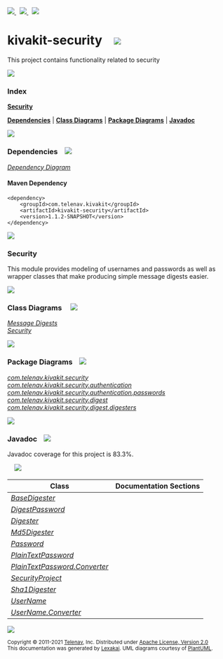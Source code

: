 [//]: # (start-user-text)

<a href="https://www.kivakit.org">
<img src="https://www.kivakit.org/images/web-32.png" srcset="https://www.kivakit.org/images/web-32-2x.png 2x"/>
</a>
&nbsp;
<a href="https://twitter.com/openkivakit">
<img src="https://www.kivakit.org/images/twitter-32.png" srcset="https://www.kivakit.org/images/twitter-32-2x.png 2x"/>
</a>
&nbsp;
<a href="https://kivakit.zulipchat.com">
<img src="https://www.kivakit.org/images/zulip-32.png" srcset="https://www.kivakit.org/images/zulip-32-2x.png 2x"/>
</a>

[//]: # (end-user-text)

# kivakit-security &nbsp;&nbsp; <img src="https://www.kivakit.org/images/lock-32.png" srcset="https://www.kivakit.org/images/lock-32-2x.png 2x"/>

This project contains functionality related to security

<img src="https://www.kivakit.org/images/horizontal-line-512.png" srcset="https://www.kivakit.org/images/horizontal-line-512-2x.png 2x"/>

### Index

[**Security**](#security)  

[**Dependencies**](#dependencies) | [**Class Diagrams**](#class-diagrams) | [**Package Diagrams**](#package-diagrams) | [**Javadoc**](#javadoc)

<img src="https://www.kivakit.org/images/horizontal-line-512.png" srcset="https://www.kivakit.org/images/horizontal-line-512-2x.png 2x"/>

### Dependencies <a name="dependencies"></a> &nbsp;&nbsp; <img src="https://www.kivakit.org/images/dependencies-32.png" srcset="https://www.kivakit.org/images/dependencies-32-2x.png 2x"/>

[*Dependency Diagram*](https://www.kivakit.org/1.1.2-SNAPSHOT/lexakai/kivakit/kivakit-security/documentation/diagrams/dependencies.svg)

#### Maven Dependency

    <dependency>
        <groupId>com.telenav.kivakit</groupId>
        <artifactId>kivakit-security</artifactId>
        <version>1.1.2-SNAPSHOT</version>
    </dependency>

<img src="https://www.kivakit.org/images/horizontal-line-128.png" srcset="https://www.kivakit.org/images/horizontal-line-128-2x.png 2x"/>

[//]: # (start-user-text)

### Security <a name = "security"></a>

This module provides modeling of usernames and passwords as well as wrapper classes that make
producing simple message digests easier.

[//]: # (end-user-text)

<img src="https://www.kivakit.org/images/horizontal-line-128.png" srcset="https://www.kivakit.org/images/horizontal-line-128-2x.png 2x"/>

### Class Diagrams <a name="class-diagrams"></a> &nbsp; &nbsp; <img src="https://www.kivakit.org/images/diagram-40.png" srcset="https://www.kivakit.org/images/diagram-40-2x.png 2x"/>

[*Message Digests*](https://www.kivakit.org/1.1.2-SNAPSHOT/lexakai/kivakit/kivakit-security/documentation/diagrams/diagram-security-digest.svg)  
[*Security*](https://www.kivakit.org/1.1.2-SNAPSHOT/lexakai/kivakit/kivakit-security/documentation/diagrams/diagram-security.svg)

<img src="https://www.kivakit.org/images/horizontal-line-128.png" srcset="https://www.kivakit.org/images/horizontal-line-128-2x.png 2x"/>

### Package Diagrams <a name="package-diagrams"></a> &nbsp;&nbsp; <img src="https://www.kivakit.org/images/box-32.png" srcset="https://www.kivakit.org/images/box-32-2x.png 2x"/>

[*com.telenav.kivakit.security*](https://www.kivakit.org/1.1.2-SNAPSHOT/lexakai/kivakit/kivakit-security/documentation/diagrams/com.telenav.kivakit.security.svg)  
[*com.telenav.kivakit.security.authentication*](https://www.kivakit.org/1.1.2-SNAPSHOT/lexakai/kivakit/kivakit-security/documentation/diagrams/com.telenav.kivakit.security.authentication.svg)  
[*com.telenav.kivakit.security.authentication.passwords*](https://www.kivakit.org/1.1.2-SNAPSHOT/lexakai/kivakit/kivakit-security/documentation/diagrams/com.telenav.kivakit.security.authentication.passwords.svg)  
[*com.telenav.kivakit.security.digest*](https://www.kivakit.org/1.1.2-SNAPSHOT/lexakai/kivakit/kivakit-security/documentation/diagrams/com.telenav.kivakit.security.digest.svg)  
[*com.telenav.kivakit.security.digest.digesters*](https://www.kivakit.org/1.1.2-SNAPSHOT/lexakai/kivakit/kivakit-security/documentation/diagrams/com.telenav.kivakit.security.digest.digesters.svg)

<img src="https://www.kivakit.org/images/horizontal-line-128.png" srcset="https://www.kivakit.org/images/horizontal-line-128-2x.png 2x"/>

### Javadoc <a name="javadoc"></a> &nbsp;&nbsp; <img src="https://www.kivakit.org/images/books-32.png" srcset="https://www.kivakit.org/images/books-32-2x.png 2x"/>

Javadoc coverage for this project is 83.3%.  
  
&nbsp; &nbsp; <img src="https://www.kivakit.org/images/meter-80-96.png" srcset="https://www.kivakit.org/images/meter-80-96-2x.png 2x"/>




| Class | Documentation Sections |
|---|---|
| [*BaseDigester*](https://www.kivakit.org/1.1.2-SNAPSHOT/javadoc/kivakit/kivakit.security/com/telenav/kivakit/security/digest/BaseDigester.html) |  |  
| [*DigestPassword*](https://www.kivakit.org/1.1.2-SNAPSHOT/javadoc/kivakit/kivakit.security/com/telenav/kivakit/security/authentication/passwords/DigestPassword.html) |  |  
| [*Digester*](https://www.kivakit.org/1.1.2-SNAPSHOT/javadoc/kivakit/kivakit.security/com/telenav/kivakit/security/digest/Digester.html) |  |  
| [*Md5Digester*](https://www.kivakit.org/1.1.2-SNAPSHOT/javadoc/kivakit/kivakit.security/com/telenav/kivakit/security/digest/digesters/Md5Digester.html) |  |  
| [*Password*](https://www.kivakit.org/1.1.2-SNAPSHOT/javadoc/kivakit/kivakit.security/com/telenav/kivakit/security/authentication/Password.html) |  |  
| [*PlainTextPassword*](https://www.kivakit.org/1.1.2-SNAPSHOT/javadoc/kivakit/kivakit.security/com/telenav/kivakit/security/authentication/passwords/PlainTextPassword.html) |  |  
| [*PlainTextPassword.Converter*](https://www.kivakit.org/1.1.2-SNAPSHOT/javadoc/kivakit/kivakit.security/com/telenav/kivakit/security/authentication/passwords/PlainTextPassword.Converter.html) |  |  
| [*SecurityProject*](https://www.kivakit.org/1.1.2-SNAPSHOT/javadoc/kivakit/kivakit.security/com/telenav/kivakit/security/SecurityProject.html) |  |  
| [*Sha1Digester*](https://www.kivakit.org/1.1.2-SNAPSHOT/javadoc/kivakit/kivakit.security/com/telenav/kivakit/security/digest/digesters/Sha1Digester.html) |  |  
| [*UserName*](https://www.kivakit.org/1.1.2-SNAPSHOT/javadoc/kivakit/kivakit.security/com/telenav/kivakit/security/authentication/UserName.html) |  |  
| [*UserName.Converter*](https://www.kivakit.org/1.1.2-SNAPSHOT/javadoc/kivakit/kivakit.security/com/telenav/kivakit/security/authentication/UserName.Converter.html) |  |  

[//]: # (start-user-text)



[//]: # (end-user-text)

<img src="https://www.kivakit.org/images/horizontal-line-512.png" srcset="https://www.kivakit.org/images/horizontal-line-512-2x.png 2x"/>

<sub>Copyright &#169; 2011-2021 [Telenav](https://telenav.com), Inc. Distributed under [Apache License, Version 2.0](LICENSE)</sub>  
<sub>This documentation was generated by [Lexakai](https://lexakai.org). UML diagrams courtesy of [PlantUML](https://plantuml.com).</sub>

